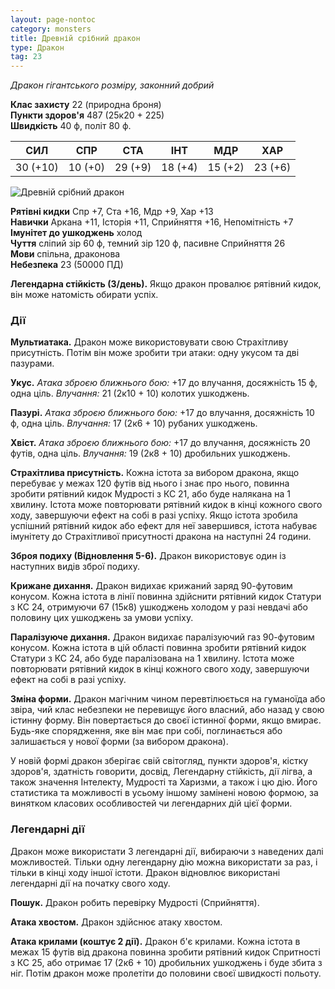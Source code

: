 ```yaml
---
layout: page-nontoc
category: monsters
title: Древній срібний дракон
type: Дракон
tag: 23
---
```


_Дракон гігантського розміру, законний добрий_

**Клас захисту** 22 (природна броня)    
**Пункти здоров'я** 487 (25к20 + 225)    
**Швидкість** 40 ф, політ 80 ф.

| СИЛ      | СПР     | СТА     | ІНТ     | МДР     | ХАР     |
| -------- | ------- | ------- | ------- | ------- | ------- |
| 30 (+10) | 10 (+0) | 29 (+9) | 18 (+4) | 15 (+2) | 23 (+6) |

![Древній срібний дракон](https://www.dndbeyond.com/avatars/thumbnails/30782/717/1000/1000/638061972842042783.png)

**Рятівні кидки** Спр +7, Ста +16, Мдр +9, Хар +13    
**Навички** Аркана +11, Історія +11, Сприйняття +16, Непомітність +7    
**Імунітет до ушкоджень** холод    
**Чуття** сліпий зір 60 ф, темний зір 120 ф, пасивне Сприйняття 26    
**Мови** спільна, драконова    
**Небезпека** 23 (50000 ПД)

**Легендарна стійкість (3/день).** Якщо дракон провалює рятівний кидок, він може натомість обирати успіх.

### Дії
**Мультиатака.** Дракон може використовувати свою Страхітливу присутність. Потім він може зробити три атаки: одну укусом та дві пазурами.    

**Укус.** _Атака зброєю ближнього бою:_ +17 до влучання, досяжність 15 ф, одна ціль. _Влучання:_ 21 (2к10 + 10) колотих ушкоджень.    

**Пазурі.** _Атака зброєю ближнього бою:_ +17 до влучання, досяжність 10 ф, одна ціль. _Влучання:_ 17 (2к6 + 10) рубаних ушкоджень.    

**Хвіст.** _Атака зброєю ближнього бою:_ +17 до влучання, досяжність 20 футів, одна ціль. _Влучання:_ 19 (2к8 + 10) дробильних ушкоджень.    

**Страхітлива присутність.** Кожна істота за вибором дракона, якщо перебуває у межах 120 футів від нього і знає про нього, повинна зробити рятівний кидок Мудрості з КС 21, або буде налякана на 1 хвилину. Істота може повторювати рятівний кидок в кінці кожного свого ходу, завершуючи ефект на собі в разі успіху. Якщо істота зробила успішний рятівний кидок або ефект для неї завершився, істота набуває імунітету до Страхітливої присутності дракона на наступні 24 години.    

**Зброя подиху (Відновлення 5-6).** Дракон використовує один із наступних видів зброї подиху.    

**Крижане дихання.** Дракон видихає крижаний заряд 90-футовим конусом. Кожна істота в лінії повинна здійснити рятівний кидок Статури з КС 24, отримуючи 67 (15к8) ушкоджень холодом у разі невдачі або половину цих ушкоджень за умови успіху.    

**Паралізуюче дихання.** Дракон видихає паралізуючий газ 90-футовим конусом. Кожна істота в цій області повинна зробити рятівний кидок Статури з КС 24, або буде паралізована на 1 хвилину. Істота може повторювати рятівний кидок в кінці кожного свого ходу, завершуючи ефект на собі в разі успіху.    

**Зміна форми.** Дракон магічним чином перевтілюється на гуманоїда або звіра, чий клас небезпеки не перевищує його власний, або назад у свою істинну форму. Він повертається до своєї істинної форми, якщо вмирає. Будь-яке спорядження, яке він має при собі, поглинається або залишається у нової форми (за вибором дракона).    

У новій формі дракон зберігає свій світогляд, пункти здоров'я, кістку здоров'я, здатність говорити, досвід, Легендарну стійкість, дії лігва, а також значення Інтелекту, Мудрості та Харизми, а також і цю дію. Його статистика та можливості в усьому іншому замінені новою формою, за винятком класових особливостей чи легендарних дій цієї форми.

### Легендарні дії
Дракон може використати 3 легендарні дії, вибираючи з наведених далі можливостей. Тільки одну легендарну дію можна використати за раз, і тільки в кінці ходу іншої істоти. Дракон відновлює використані легендарні дії на початку свого ходу.    

**Пошук.** Дракон робить перевірку Мудрості (Сприйняття).    

**Атака хвостом.** Дракон здійснює атаку хвостом.    

**Атака крилами (коштує 2 дії).** Дракон б'є крилами. Кожна істота в межах 15 футів від дракона повинна зробити рятівний кидок Спритності з КС 25, або отримає 17 (2к6 + 10) дробильних ушкоджень і буде збита з ніг. Потім дракон може пролетіти до половини своєї швидкості польоту. 
